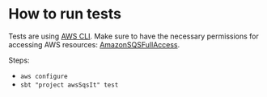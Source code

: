 # How to run tests

Tests are using [AWS CLI](https://docs.aws.amazon.com/cli/latest/userguide/cli-configure-quickstart.html).
Make sure to have the necessary permissions for accessing AWS resources: [AmazonSQSFullAccess](https://docs.aws.amazon.com/aws-managed-policy/latest/reference/AmazonSQSFullAccess.html).

Steps:
- `aws configure`
- `sbt "project awsSqsIt" test`

